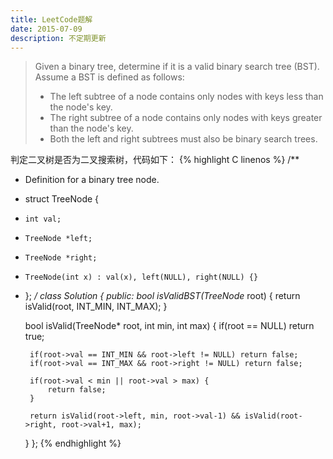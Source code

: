 ```yaml
---
title: LeetCode题解
date: 2015-07-09
description: 不定期更新
---
```


> Given a binary tree, determine if it is a valid binary search tree (BST). Assume a BST is defined as follows:     
> * The left subtree of a node contains only nodes with keys less than the node's key.      
> * The right subtree of a node contains only nodes with keys greater than the node's key.      
> * Both the left and right subtrees must also be binary search trees.      

判定二叉树是否为二叉搜索树，代码如下：
{% highlight C linenos %}
/**
 * Definition for a binary tree node.
 * struct TreeNode {
 *     int val;
 *     TreeNode *left;
 *     TreeNode *right;
 *     TreeNode(int x) : val(x), left(NULL), right(NULL) {}
 * };
 */
class Solution {
public:
    bool isValidBST(TreeNode* root) {
         return isValid(root, INT_MIN, INT_MAX);
     }
    
    bool isValid(TreeNode* root, int min, int max) {
        if(root == NULL) return true;
        
        if(root->val == INT_MIN && root->left != NULL) return false;
        if(root->val == INT_MAX && root->right != NULL) return false;
        
        if(root->val < min || root->val > max) {
            return false;
        }
        
        return isValid(root->left, min, root->val-1) && isValid(root->right, root->val+1, max);
    }
};
{% endhighlight %}


